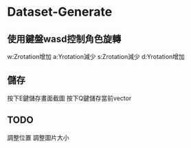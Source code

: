 # Dataset-Generate
## 使用鍵盤wasd控制角色旋轉
w:Zrotation增加 a:Yrotation減少 s:Zrotation減少 d:Yrotation增加
## 儲存
按下E鍵儲存畫面截圖
按下Q鍵儲存當前vector
## TODO
調整位置
調整圖片大小